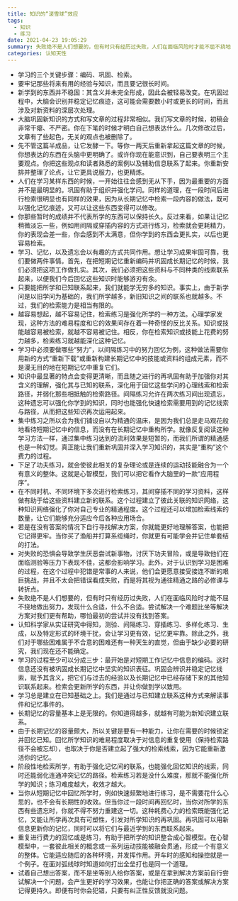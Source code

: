 ```yaml
---
title: 知识的“滚雪球”效应
tags:
  - 知识
  - 练习
date: 2021-04-23 19:05:29
summary: 失败绝不是人们想要的，但有时只有经历过失败，人们在面临风险时才能不屈不挠地做出努力，发现什么合适，什么不合适。尝试解决一个难题比坐等解决方案对我们更有帮助，哪怕最初的尝试并没有找到答案。
categories: 认知天性
---
```


- 学习的三个关键步骤：编码、巩固、检索。
- 要牢记那些将来有用的经验与知识，而且要记很长时间。
- 新学到的东西并不稳固：其含义并未完全形成，因此会被轻易改变。在巩固过程中，大脑会识别并稳定记忆痕迹，这可能会需要数小时或更长的时间，而且涉及对新资料的深层次处理。
- 大脑巩固新知识的方式和写文章的过程非常相似。我们写文章的时候，初稿会非常干瘪、不严密。你在下笔的时候才明白自己想表达什么。几次修改过后，文章有了些起色，无关的观点也被删除了。
- 先不管这篇半成品，让它发酵一下。等你一两天后重新拿起这篇文章的时候，你想表达的东西在头脑中更明确了。或许你现在能意识到，自己要表明三个主要观点。你把这些观点和读者熟悉的案例以及辅助信息联系了起来。你重新安排并整理了论点，让它更具说服力，也更精炼。
- 人们在学习某样东西的时候，一开始往往会感到无从下手，因为最重要的方面并不是最明显的。巩固有助于组织并强化学问。同样的道理，在一段时间后进行检索很明显也有同样的效果，因为从长期记忆中检索一段内容的做法，既可以强化记忆痕迹，又可以让这些东西变得可以修改。
- 你那些暂时的成绩并不代表所学的东西可以保持长久。反过来看，如果让记忆稍微淡忘一些，例如用间隔或穿插内容的方式进行练习，检索就会更耗精力，你的表现会差一些，你会感到不太满意，但你学到的东西会更扎实，以后也更容易检索。
- 学习、记忆，以及遗忘会以有趣的方式共同作用。想让学习成果牢固可靠，我们要做两件事情。首先，在把短期记忆重新编码并巩固成长期记忆的时候，我们必须把这项工作做扎实。其次，我们必须把这些资料与不同种类的线索联系起来，以便我们今后回忆这些知识时能够游刃有余。
- 只要能把所学和已知联系起来，我们就能学无穷多的知识。事实上，由于新学问是以旧学问为基础的，我们所学越多，新旧知识之间的联系也就越多。不过，我们的检索能力是相当有限的。
- 越容易想起，越不容易记住，检索练习是强化所学的一种方法。心理学家发现，这种方法的难易程度和它的效果间存在着一种奇怪的反比关系。知识或技能越容易被检索，就越不容易被记住。相反，你在检索知识或技能上花费的努力越多，检索练习就越能深化这种记忆。
- 学习中必须要做哪些“努力”，以间隔练习中的努力回忆为例，这种做法需要你用新的方式“重新下载”或重新构建长期记忆中的技能或资料的组成元素，而不是漫无目的地在短期记忆中重复它们。
- 知识中最显著的特点会变得更清晰，而且随之进行的再巩固有助于加强你对其含义的理解，强化其与已知的联系，深化用于回忆这些学问的心理线索和检索路径，并弱化那些相抵触的检索路径。间隔练习允许在两次练习间出现遗忘，这种遗忘可以强化你学到的知识，同时也能强化快速检索需要用到的记忆线索与路径，从而把这些知识再次运用起来。
- 集中练习之所以会为我们铺设自以为精通的温床，是因为我们总是走马观花般地看待短期记忆中的信息，而没有在长期记忆中重构所学。就像反复阅读这种学习方法一样，通过集中练习达到的流利效果是短暂的，而我们所谓的精通感也是一种幻觉。真正能让我们重新巩固并深入学习知识的，其实是“重构”这个费力的过程。
- 下足了功夫练习，就会使彼此相关的复杂理论或是连续的运动技能融合为一个有意义的整体。这就是心智模型，我们可以把它看作大脑里的一款“应用程序”。
- 在不同时机、不同环境下多次进行检索练习，其间穿插不同的学习资料，这样做有助于给这些资料建立新的联系。这个过程建立了彼此关联的知识网络，这种知识网络强化了你对自己专业的精通程度。这个过程还可以增加检索线索的数量，让它们能够充分适应今后各种应用场合。
- 若是在没有答案的情况下自行寻找解决方案，你就能更好地理解答案，也能把它记得更牢。当你买了渔船并打算系缆绳时，你就更有可能学会并记住单套结的打法。
- 对失败的恐惧会导致学生厌恶尝试新事物，讨厌下功夫冒险，或是导致他们在面临测验等压力下表现不佳，这都会影响学习。此外，对于认识到学习是困难的过程，在这个过程中犯错是常事的人来说，他们会更愿意接受接连不断的艰巨挑战，并且不太会把错误看成失败，而是将其视为通往精通之路的必修课与转折点。
- 失败绝不是人们想要的，但有时只有经历过失败，人们在面临风险时才能不屈不挠地做出努力，发现什么合适，什么不合适。尝试解决一个难题比坐等解决方案对我们更有帮助，哪怕最初的尝试并没有找到答案。
- 认知科学家从实证研究中得知，测验、间隔练习、穿插练习、多样化练习、生成，以及特定形式的环境干扰，会让学习更有效，记忆更牢靠。除此之外，我们对于哪些困难属于不合意的困难还有一种天生的直觉，但由于缺少必要的研究，我们现在还不能确定。
- 学习的过程至少可以分成三步：最开始是对短期工作记忆中信息的编码。这时信息还没有被巩固成长期记忆中坚实的知识表征。巩固会辨识并稳定记忆线索，赋予其含义，把它们与过去的经验以及长期记忆中已经存储下来的其他知识联系起来。检索会更新所学的东西，并让你做到学以致用。
- 学习总是建立在已知基础之上。我们是通过与已知建立联系这种方式来解读事件和记忆事件的。
- 长期记忆的容量基本上是无限的。你知道得越多，就越有可能为新知识建立联系。
- 由于长期记忆的容量颇大，所以关键是要有一种能力，让你在需要的时候锁定并回忆已知。回忆所学知识的难易程度取决于对信息的重复使用（保持检索路径不会被忘却），也取决于你是否建立起了强大的检索线索，因为它能重新激活你的记忆。
- 阶段性地检索所学，有助于强化记忆间的联系，也能强化回忆知识的线索，同时还能弱化连通冲突记忆的路径。检索练习若是没什么难度，那就不能强化所学的知识；练习难度越大，收效才越大。
- 当你从短期记忆中回忆所学时，例如快速频繁地进行练习，是不需要花什么心思的，也不会有长期性的收效。但当你过一段时间再回忆时，当你对所学的东西有些遗忘时，你就不得不努力重建这一切。这种耗费心力的检索既能强化记忆，又能让所学再次具有可塑性，引发对所学知识的再巩固。再巩固可以用新信息更新你的记忆，同时可以将它们与最近学到的东西联系起来。
- 重复进行费力的回忆或是练习，有助于把所学的知识整合成心智模型。在心智模型中，一套彼此相关的概念或一系列运动技能被融会贯通，形成一个有意义的整体。它能适应随后的各种环境，并发挥作用。开车时的感知和操控就是一个例子。在面对弧线球时知道如何打出全垒打也是同一个道理。
- 试着自己想出答案，而不是坐等别人给你答案，或是在拿到解决方案前自行尝试解决一个问题，会产生更好的学习效果，也能让你把正确的答案或解决方案记得更持久。即便有时你会犯错，只要有纠正性反馈就没问题。